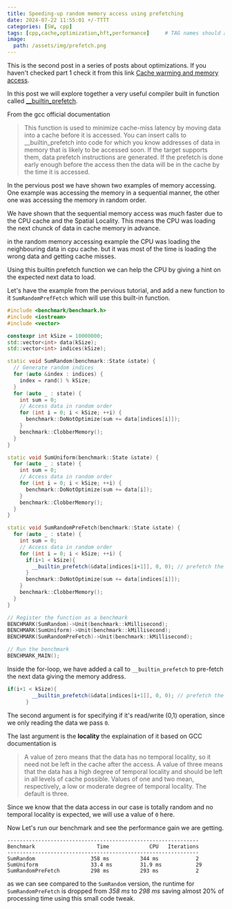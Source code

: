 ```yaml
---
title: Speeding-up random memory access using prefetching 
date: 2024-07-22 11:55:01 +/-TTTT
categories: [SW, cpp]
tags: [cpp,cache,optimization,hft,performance]     # TAG names should always be lowercase
image:
  path: /assets/img/prefetch.png
---
```


This is the second post in a series of posts about optimizations. If you haven't checked part 1 check it from this link [Cache warming and memory access](https://ibrahimessam.com/posts/cache/).

In this post we will explore together a very useful compiler built in function called  [__builtin_prefetch](https://gcc.gnu.org/onlinedocs/gcc/Other-Builtins.html#index-_005f_005fbuiltin_005fprefetch). 

From the gcc official documentation 

> This function is used to minimize cache-miss latency by moving data into a cache before it is accessed. You can insert calls to __builtin_prefetch into code for which you know addresses of data in memory that is likely to be accessed soon. If the target supports them, data prefetch instructions are generated. If the prefetch is done early enough before the access then the data will be in the cache by the time it is accessed.

In the pervious post we have shown two examples of memory accessing. One example was accessing the memory in a sequential manner, the other one was accessing the memory in random order. 

We have shown that the sequential memory access was much faster due to the CPU cache and the Spatial Locality. This means the CPU was loading the next chunck of data in cache memory in advance. 

in the random memory accessing example the CPU was loading the neighbouring data in cpu cache. but it was most of the time is loading the wrong data and getting cache misses. 

Using this builtin prefetch function we can help the CPU by giving a hint on the expected next data to load. 

Let's have the example from the pervious tutorial, and add a new function to it `SumRandomPrefFetch` which will use this built-in function. 

```c++
#include <benchmark/benchmark.h>
#include <iostream>
#include <vector>

constexpr int kSize = 10000000;
std::vector<int> data(kSize);
std::vector<int> indices(kSize);

static void SumRandom(benchmark::State &state) {
  // Generate random indices
  for (auto &index : indices) {
    index = rand() % kSize;
  }
  for (auto _ : state) {
    int sum = 0;
    // Access data in random order
    for (int i = 0; i < kSize; ++i) {
      benchmark::DoNotOptimize(sum += data[indices[i]]);
    }
    benchmark::ClobberMemory();
  }
}

static void SumUniform(benchmark::State &state) {
  for (auto _ : state) {
    int sum = 0;
    // Access data in random order
    for (int i = 0; i < kSize; ++i) {
      benchmark::DoNotOptimize(sum += data[i]);
    }
    benchmark::ClobberMemory();
  }
}

static void SumRandomPreFetch(benchmark::State &state) {
  for (auto _ : state) {
    int sum = 0;
    // Access data in random order
    for (int i = 0; i < kSize; ++i) {
      if(i+1 < kSize){
        __builtin_prefetch(&data[indices[i+1]], 0, 0); // prefetch the next data in advance 
      }
      benchmark::DoNotOptimize(sum += data[indices[i]]);
    }
    benchmark::ClobberMemory();
  }
}

// Register the function as a benchmark
BENCHMARK(SumRandom)->Unit(benchmark::kMillisecond);
BENCHMARK(SumUniform)->Unit(benchmark::kMillisecond);
BENCHMARK(SumRandomPreFetch)->Unit(benchmark::kMillisecond);

// Run the benchmark
BENCHMARK_MAIN();

```
Inside the for-loop, we have added a call to `__builtin_prefetch` to pre-fetch the next data giving the memory address.

```c++
if(i+1 < kSize){
        __builtin_prefetch(&data[indices[i+1]], 0, 0); // prefetch the next data in advance 
      }
```
The second argument is for specifying if it's read/write (0,1) operation, since we only reading the data
we pass `0`. 

The last argument is the __locality__ the explaination of it based on GCC documentation is 

> A value of zero means that the data has no temporal locality, so it need not be left in the cache after the access. A value of three means that the data has a high degree of temporal locality and should be left in all levels of cache possible. Values of one and two mean, respectively, a low or moderate degree of temporal locality. The default is three.

Since we know that the data access in our case is totally random and no temporal locality is expected, we will use a value of `0` here. 

Now Let's run our benchmark and see the performance gain we are getting.

```
--------------------------------------------------------------
Benchmark                    Time             CPU   Iterations
--------------------------------------------------------------
SumRandom                  358 ms          344 ms            2
SumUniform                 33.4 ms         31.9 ms           29
SumRandomPreFetch          298 ms          293 ms            2
```

as we can see compared to the `SumRandom` version, the runtime for `SumRandomPreFetch` is dropped from 
_358 ms_ to _298 ms_ saving almost 20% of processing time using this small code tweak. 

